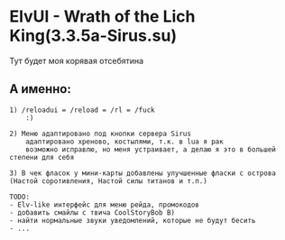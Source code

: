 # ElvUI - Wrath of the Lich King(3.3.5a-Sirus.su)
Тут будет моя корявая отсебятина
<br />

## А именно:

    1) /reloadui = /reload = /rl = /fuck
        :)
        
    2) Меню адаптировано под кнопки сервера Sirus
        адаптировано хреново, костылями, т.к. в lua я рак
        возможно исправлю, но меня устраивает, а делаю я это в большей степени для себя
    
    3) В чек фласок у мини-карты добавлены улучшенные фласки с острова (Настой соротивления, Настой силы титанов и т.п.)
    
    TODO:
    - Elv-like интерфейс для меню рейда, промокодов
    - добавить смайлы с твича CoolStoryBob B)
    - найти нормальные звуки уведомлений, которые не будут бесить
    - ...
